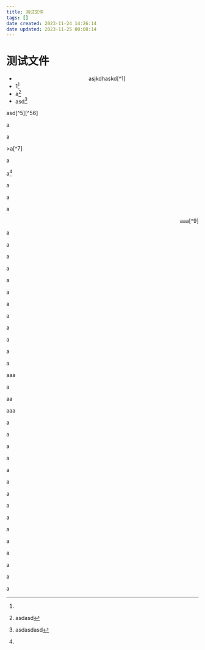 ```yaml
---
title: 测试文件
tags: []
date created: 2023-11-24 14:26:14
date updated: 2023-11-25 00:08:14
---
```


# 测试文件

- <center>asjkdhaskd[^1]
- 1[^2]
- a[^3]
- asd[^4]
</center>
asd[^5][^56]

a

a

<p align="justify"<center><p align="right"></p></center>>a[^7]

a

a[^8]

a</p>

a

a

<p align="right">aaa[^9]</p>

a

a

a

a

a

a

a

a

a

a

a

a

aaa

a

aa

aaa

a

a

a

a

a

a

a

a

a

a

a

a

a

a

a

[^1]: asdasdsadasd
[^2]:
[^3]: asdasd
[^4]: asdasdasd
[^5]:
[^6]: asasdasd
[^7]:
[^8]:
[^9]: &
